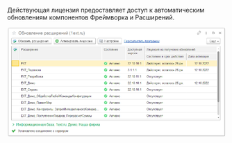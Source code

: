 
Действующая лицензия предоставляет доступ к автоматическим обновлениям компонентов Фреймворка и Расширений.

![Screenshot](img/%D0%9E%D0%BA%D0%BD%D0%BE%20%D0%BE%D0%B1%D0%BD%D0%BE%D0%B2%D0%BB%D0%B5%D0%BD%D0%B8%D1%8F.png)